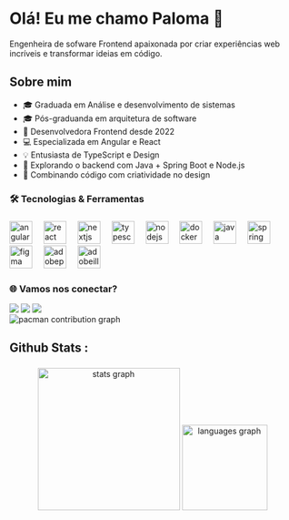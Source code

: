 # Olá! Eu me chamo Paloma 🩷

<p>
  Engenheira de sofware Frontend apaixonada por criar experiências web incríveis e transformar ideias em código. 
</p>

## Sobre mim
- 🎓 Graduada em Análise e desenvolvimento de sistemas
- 🎓 Pós-graduanda em arquitetura de software
- 🚀 Desenvolvedora Frontend desde 2022
- 💻 Especializada em Angular e React
- 💡 Entusiasta de TypeScript e Design
- 🌱 Explorando o backend com Java + Spring Boot e Node.js
- 🎨 Combinando código com criatividade no design


<h3 align="left">🛠 Tecnologias & Ferramentas</h3>

###

<div align="left">
  <img src="https://skillicons.dev/icons?i=angular" height="40" alt="angularjs logo"  />
  <img width="12" />
  <img src="https://skillicons.dev/icons?i=react" height="40" alt="react logo"  />
  <img width="12" />
  <img src="https://skillicons.dev/icons?i=nextjs" height="40" alt="nextjs logo"  />
  <img width="12" />
  <img src="https://skillicons.dev/icons?i=ts" height="40" alt="typescript logo"  />
  <img width="12" />
  <img src="https://skillicons.dev/icons?i=nodejs" height="40" alt="nodejs logo"  />
  <img width="12" />
  <img src="https://skillicons.dev/icons?i=docker" height="40" alt="docker logo"  />
  <img width="12" />
  <img src="https://skillicons.dev/icons?i=java" height="40" alt="java logo"  />
  <img width="12" />
  <img src="https://skillicons.dev/icons?i=spring" height="40" alt="spring logo"  />
  <img width="12" />
  <img src="https://skillicons.dev/icons?i=figma" height="40" alt="figma logo"  />
  <img width="12" />
  <img src="https://skillicons.dev/icons?i=ps" height="40" alt="adobephotoshop logo"  />
  <img width="12" />
  <img src="https://skillicons.dev/icons?i=ai" height="40" alt="adobeillustrator logo"  />
</div>


### 🌐 Vamos nos conectar?

<div> 
  <a href="https://www.linkedin.com/in/palomaselva" target="_blank"><img src="https://img.shields.io/badge/-LinkedIn-%230077B5?style=for-the-badge&logo=linkedin&logoColor=white" target="_blank"></a> 
  <a href="https://www.instagram.com/paloma_paredes/" target="_blank"><img src="https://img.shields.io/badge/-Instagram-%23E4405F?style=for-the-badge&logo=instagram&logoColor=white" target="_blank"></a>
  <a href="mailto:palomaselva1@gmail.com"><img src="https://img.shields.io/badge/-Gmail-%23333?style=for-the-badge&logo=gmail&logoColor=white" target="_blank"></a>
</div>

<picture>
  <source media="(prefers-color-scheme: dark)" srcset="https://raw.githubusercontent.com/palomaselva/palomaselva/output/pacman-contribution-graph-dark.svg">
  <source media="(prefers-color-scheme: light)" srcset="https://raw.githubusercontent.com/palomaselva/palomaselva/output/pacman-contribution-graph.svg">
  <img alt="pacman contribution graph" src="https://raw.githubusercontent.com/palomaselva/palomaselva/output/pacman-contribution-graph.svg">
</picture>

###
<h2 align="left">Github Stats :</h2>

###

<div align="center">
  <img src="https://github-readme-stats.vercel.app/api?username=palomaselva&hide_title=false&hide_rank=false&show_icons=true&include_all_commits=true&count_private=true&disable_animations=false&theme=dracula&locale=en&hide_border=false&order=1" height="250" alt="stats graph"  />
  <img src="https://github-readme-stats.vercel.app/api/top-langs?username=palomaselva&locale=en&hide_title=false&layout=compact&card_width=320&langs_count=5&theme=dracula&hide_border=false&order=2" height="150" alt="languages graph"  />
</div>

###

